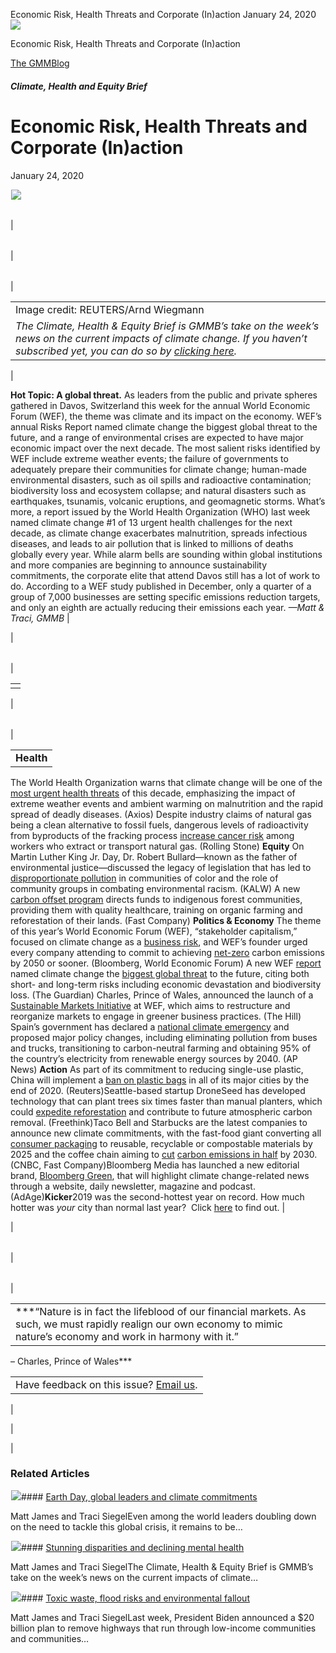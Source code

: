 



Economic Risk, Health Threats and Corporate (In)action
January 24, 2020
![](data:image/gif;base64,R0lGODlhAQABAAAAACH5BAEKAAEALAAAAAABAAEAAAICTAEAOw==)![](https://www.gmmb.com/wp-content/uploads/2020/11/01.24.png)



Economic Risk, Health Threats and Corporate (In)action





 [The GMMBlog](/blog/)



##### Climate, Health and Equity Brief

 Economic Risk, Health Threats and Corporate (In)action
======================================================


January 24, 2020



![](data:image/gif;base64,R0lGODlhAQABAAAAACH5BAEKAAEALAAAAAABAAEAAAICTAEAOw==)![](https://www.gmmb.com/wp-content/uploads/2020/11/01.24-552x389.png) 




|  |  |  |  |
| --- | --- | --- | --- |
| 

|  |  |  |
| --- | --- | --- |
| 

|  |  |
| --- | --- |
| 

|  |
| --- |
| Image credit: REUTERS/Arnd Wiegmann
*The Climate, Health & Equity Brief is GMMB’s take on the week’s news on the current impacts of climate change. If you haven’t subscribed yet, you can do so by [clicking here](https://mailchimp.us4.list-manage.com/subscribe?u=f2f8c4bdabe1a2a83f914e813&id=4a13a601e2).* |

 |

**Hot Topic: A global threat.** As leaders from the public and private spheres gathered in Davos, Switzerland this week for the annual World Economic Forum (WEF), the theme was climate and its impact on the economy. WEF’s annual Risks Report named climate change the biggest global threat to the future, and a range of environmental crises are expected to have major economic impact over the next decade.
The most salient risks identified by WEF include extreme weather events; the failure of governments to adequately prepare their communities for climate change; human-made environmental disasters, such as oil spills and radioactive contamination; biodiversity loss and ecosystem collapse; and natural disasters such as earthquakes, tsunamis, volcanic eruptions, and geomagnetic storms.
What’s more, a report issued by the World Health Organization (WHO) last week named climate change #1 of 13 urgent health challenges for the next decade, as climate change exacerbates malnutrition, spreads infectious diseases, and leads to air pollution that is linked to millions of deaths globally every year.
While alarm bells are sounding within global institutions and more companies are beginning to announce sustainability commitments, the corporate elite that attend Davos still has a lot of work to do. According to a WEF study published in December, only a quarter of a group of 7,000 businesses are setting specific emissions reduction targets, and only an eighth are actually reducing their emissions each year.
*—Matt & Traci, GMMB* |

 |




|  |  |
| --- | --- |
| 

|  |
| --- |
|  |

 |




|  |  |
| --- | --- |
| 

|  |
| --- |
| **Health**
The World Health Organization warns that climate change will be one of the [most urgent health threats](https://urldefense.proofpoint.com/v2/url?u=https-3A__mailchimp.us4.list-2Dmanage.com_track_click-3Fu-3Df2f8c4bdabe1a2a83f914e813-26id-3D4657e68a62-26e-3D0999b60087&d=DwMFaQ&c=9wxE0DgWbPxd1HCzjwN8Eaww1--ViDajIU4RXCxgSXE&r=teOBNJBFjd9WbGX18uv-G0-GiB28R_DvSCYWpADP3wU&m=WwZ07NfkN9vPJotSvuddMneZiX6tPnnmdthJ2yLAXqQ&s=RMzDEN4Aw13Vhgrtx786F9hpA6IUG5qkJp4-iSj4FSA&e=) of this decade, emphasizing the impact of extreme weather events and ambient warming on malnutrition and the rapid spread of deadly diseases. (Axios)
Despite industry claims of natural gas being a clean alternative to fossil fuels, dangerous levels of radioactivity from byproducts of the fracking process [increase cancer risk](https://urldefense.proofpoint.com/v2/url?u=https-3A__mailchimp.us4.list-2Dmanage.com_track_click-3Fu-3Df2f8c4bdabe1a2a83f914e813-26id-3D6f7621ac53-26e-3D0999b60087&d=DwMFaQ&c=9wxE0DgWbPxd1HCzjwN8Eaww1--ViDajIU4RXCxgSXE&r=teOBNJBFjd9WbGX18uv-G0-GiB28R_DvSCYWpADP3wU&m=WwZ07NfkN9vPJotSvuddMneZiX6tPnnmdthJ2yLAXqQ&s=rG8id53sXpXGFw4Fai6KjlT0yLjepKkxO35zG8YpB80&e=) among workers who extract or transport natural gas. (Rolling Stone)
**Equity**
On Martin Luther King Jr. Day, Dr. Robert Bullard—known as the father of environmental justice—discussed the legacy of legislation that has led to [disproportionate pollution](https://urldefense.proofpoint.com/v2/url?u=https-3A__mailchimp.us4.list-2Dmanage.com_track_click-3Fu-3Df2f8c4bdabe1a2a83f914e813-26id-3Da13c4b1407-26e-3D0999b60087&d=DwMFaQ&c=9wxE0DgWbPxd1HCzjwN8Eaww1--ViDajIU4RXCxgSXE&r=teOBNJBFjd9WbGX18uv-G0-GiB28R_DvSCYWpADP3wU&m=WwZ07NfkN9vPJotSvuddMneZiX6tPnnmdthJ2yLAXqQ&s=24bAVUOdKspGkGcKtzZo_QTW6Q5bu7WCn7uvEnN9co0&e=) in communities of color and the role of community groups in combating environmental racism. (KALW)
A new [carbon offset program](https://urldefense.proofpoint.com/v2/url?u=https-3A__mailchimp.us4.list-2Dmanage.com_track_click-3Fu-3Df2f8c4bdabe1a2a83f914e813-26id-3D02f288fd75-26e-3D0999b60087&d=DwMFaQ&c=9wxE0DgWbPxd1HCzjwN8Eaww1--ViDajIU4RXCxgSXE&r=teOBNJBFjd9WbGX18uv-G0-GiB28R_DvSCYWpADP3wU&m=WwZ07NfkN9vPJotSvuddMneZiX6tPnnmdthJ2yLAXqQ&s=n63Iyb9cINhyvTrL6GOzKnmnga695YD8ZE6UQbpAFc4&e=) directs funds to indigenous forest communities, providing them with quality healthcare, training on organic farming and reforestation of their lands. (Fast Company)
**Politics & Economy**
The theme of this year’s World Economic Forum (WEF), “stakeholder capitalism,” focused on climate change as a [business risk](https://urldefense.proofpoint.com/v2/url?u=https-3A__mailchimp.us4.list-2Dmanage.com_track_click-3Fu-3Df2f8c4bdabe1a2a83f914e813-26id-3D5f7949635f-26e-3D0999b60087&d=DwMFaQ&c=9wxE0DgWbPxd1HCzjwN8Eaww1--ViDajIU4RXCxgSXE&r=teOBNJBFjd9WbGX18uv-G0-GiB28R_DvSCYWpADP3wU&m=WwZ07NfkN9vPJotSvuddMneZiX6tPnnmdthJ2yLAXqQ&s=6p8Z4PEcjBwYoidMF8H5W3ZYwdbCnmAN398nDnVAb40&e=), and WEF’s founder urged every company attending to commit to achieving [net-zero](https://urldefense.proofpoint.com/v2/url?u=https-3A__mailchimp.us4.list-2Dmanage.com_track_click-3Fu-3Df2f8c4bdabe1a2a83f914e813-26id-3D119aabce70-26e-3D0999b60087&d=DwMFaQ&c=9wxE0DgWbPxd1HCzjwN8Eaww1--ViDajIU4RXCxgSXE&r=teOBNJBFjd9WbGX18uv-G0-GiB28R_DvSCYWpADP3wU&m=WwZ07NfkN9vPJotSvuddMneZiX6tPnnmdthJ2yLAXqQ&s=tnyJzMAJrXqnSe4psY3YXSB_5TnYws4KqbZT3XIZgpI&e=) carbon emissions by 2050 or sooner. (Bloomberg, World Economic Forum)
A new WEF [report](https://urldefense.proofpoint.com/v2/url?u=https-3A__mailchimp.us4.list-2Dmanage.com_track_click-3Fu-3Df2f8c4bdabe1a2a83f914e813-26id-3D1a2e8c3588-26e-3D0999b60087&d=DwMFaQ&c=9wxE0DgWbPxd1HCzjwN8Eaww1--ViDajIU4RXCxgSXE&r=teOBNJBFjd9WbGX18uv-G0-GiB28R_DvSCYWpADP3wU&m=WwZ07NfkN9vPJotSvuddMneZiX6tPnnmdthJ2yLAXqQ&s=amtMSoZcHtyksq0zsXFhxBvY8SMSHvuDc8FGD3xhcY4&e=) named climate change the [biggest global threat](https://urldefense.proofpoint.com/v2/url?u=https-3A__mailchimp.us4.list-2Dmanage.com_track_click-3Fu-3Df2f8c4bdabe1a2a83f914e813-26id-3De86d0a81c1-26e-3D0999b60087&d=DwMFaQ&c=9wxE0DgWbPxd1HCzjwN8Eaww1--ViDajIU4RXCxgSXE&r=teOBNJBFjd9WbGX18uv-G0-GiB28R_DvSCYWpADP3wU&m=WwZ07NfkN9vPJotSvuddMneZiX6tPnnmdthJ2yLAXqQ&s=wi8xM8YBiKqitpwTDyMTsSQwE6AFEow8IZH98CB6Ap4&e=) to the future, citing both short- and long-term risks including economic devastation and biodiversity loss. (The Guardian)
Charles, Prince of Wales, announced the launch of a [Sustainable Markets Initiative](https://urldefense.proofpoint.com/v2/url?u=https-3A__mailchimp.us4.list-2Dmanage.com_track_click-3Fu-3Df2f8c4bdabe1a2a83f914e813-26id-3D659c35d3fd-26e-3D0999b60087&d=DwMFaQ&c=9wxE0DgWbPxd1HCzjwN8Eaww1--ViDajIU4RXCxgSXE&r=teOBNJBFjd9WbGX18uv-G0-GiB28R_DvSCYWpADP3wU&m=WwZ07NfkN9vPJotSvuddMneZiX6tPnnmdthJ2yLAXqQ&s=RZj2OGoP3xhMrg9Zs21bI1M3QZq2jf9JgdYB3-ckWgU&e=) at WEF, which aims to restructure and reorganize markets to engage in greener business practices. (The Hill)
Spain’s government has declared a [national climate emergency](https://urldefense.proofpoint.com/v2/url?u=https-3A__mailchimp.us4.list-2Dmanage.com_track_click-3Fu-3Df2f8c4bdabe1a2a83f914e813-26id-3D7e854d2cc7-26e-3D0999b60087&d=DwMFaQ&c=9wxE0DgWbPxd1HCzjwN8Eaww1--ViDajIU4RXCxgSXE&r=teOBNJBFjd9WbGX18uv-G0-GiB28R_DvSCYWpADP3wU&m=WwZ07NfkN9vPJotSvuddMneZiX6tPnnmdthJ2yLAXqQ&s=OBfvkOGEgZOs24TVxMOK1zWwYm8b7dXsdscbiNfFUXg&e=) and proposed major policy changes, including eliminating pollution from buses and trucks, transitioning to carbon-neutral farming and obtaining 95% of the country’s electricity from renewable energy sources by 2040. (AP News)
**Action**
As part of its commitment to reducing single-use plastic, China will implement a [ban on plastic bags](https://urldefense.proofpoint.com/v2/url?u=https-3A__mailchimp.us4.list-2Dmanage.com_track_click-3Fu-3Df2f8c4bdabe1a2a83f914e813-26id-3D3a115f3d6e-26e-3D0999b60087&d=DwMFaQ&c=9wxE0DgWbPxd1HCzjwN8Eaww1--ViDajIU4RXCxgSXE&r=teOBNJBFjd9WbGX18uv-G0-GiB28R_DvSCYWpADP3wU&m=WwZ07NfkN9vPJotSvuddMneZiX6tPnnmdthJ2yLAXqQ&s=fOsFMPxAiLHhfz9t_VQq31QmEKyWXSOssN8tt_A-vQI&e=) in all of its major cities by the end of 2020. (Reuters)Seattle-based startup DroneSeed has developed technology that can plant trees six times faster than manual planters, which could [expedite reforestation](https://urldefense.proofpoint.com/v2/url?u=https-3A__mailchimp.us4.list-2Dmanage.com_track_click-3Fu-3Df2f8c4bdabe1a2a83f914e813-26id-3D5deebe7820-26e-3D0999b60087&d=DwMFaQ&c=9wxE0DgWbPxd1HCzjwN8Eaww1--ViDajIU4RXCxgSXE&r=teOBNJBFjd9WbGX18uv-G0-GiB28R_DvSCYWpADP3wU&m=WwZ07NfkN9vPJotSvuddMneZiX6tPnnmdthJ2yLAXqQ&s=uof9h9M95QArYxcl0PYH_sKmc0x5jnapA8t4cktpRd8&e=) and contribute to future atmospheric carbon removal. (Freethink)Taco Bell and Starbucks are the latest companies to announce new climate commitments, with the fast-food giant converting all [consumer packaging](https://urldefense.proofpoint.com/v2/url?u=https-3A__mailchimp.us4.list-2Dmanage.com_track_click-3Fu-3Df2f8c4bdabe1a2a83f914e813-26id-3D1a7780707d-26e-3D0999b60087&d=DwMFaQ&c=9wxE0DgWbPxd1HCzjwN8Eaww1--ViDajIU4RXCxgSXE&r=teOBNJBFjd9WbGX18uv-G0-GiB28R_DvSCYWpADP3wU&m=WwZ07NfkN9vPJotSvuddMneZiX6tPnnmdthJ2yLAXqQ&s=HmkwrrrjzABw2WIIq_xNVPwPhalZyt0hEZtle6uUSJE&e=) to reusable, recyclable or compostable materials by 2025 and the coffee chain aiming to [cut](https://urldefense.proofpoint.com/v2/url?u=https-3A__mailchimp.us4.list-2Dmanage.com_track_click-3Fu-3Df2f8c4bdabe1a2a83f914e813-26id-3Db9322e6120-26e-3D0999b60087&d=DwMFaQ&c=9wxE0DgWbPxd1HCzjwN8Eaww1--ViDajIU4RXCxgSXE&r=teOBNJBFjd9WbGX18uv-G0-GiB28R_DvSCYWpADP3wU&m=WwZ07NfkN9vPJotSvuddMneZiX6tPnnmdthJ2yLAXqQ&s=DB5SivSqahLrlEALHAjl2Bre8r29pTLEhTeAS30bJgE&e=) [carbon emissions in half](https://urldefense.proofpoint.com/v2/url?u=https-3A__mailchimp.us4.list-2Dmanage.com_track_click-3Fu-3Df2f8c4bdabe1a2a83f914e813-26id-3D85e56c468f-26e-3D0999b60087&d=DwMFaQ&c=9wxE0DgWbPxd1HCzjwN8Eaww1--ViDajIU4RXCxgSXE&r=teOBNJBFjd9WbGX18uv-G0-GiB28R_DvSCYWpADP3wU&m=WwZ07NfkN9vPJotSvuddMneZiX6tPnnmdthJ2yLAXqQ&s=498i03ez0xWGG-Jtn554s09TNbLeDhypt3pCjaiNnBw&e=) by 2030. (CNBC, Fast Company)Bloomberg Media has launched a new editorial brand, [Bloomberg Green](https://urldefense.proofpoint.com/v2/url?u=https-3A__mailchimp.us4.list-2Dmanage.com_track_click-3Fu-3Df2f8c4bdabe1a2a83f914e813-26id-3Db87e69b5a5-26e-3D0999b60087&d=DwMFaQ&c=9wxE0DgWbPxd1HCzjwN8Eaww1--ViDajIU4RXCxgSXE&r=teOBNJBFjd9WbGX18uv-G0-GiB28R_DvSCYWpADP3wU&m=WwZ07NfkN9vPJotSvuddMneZiX6tPnnmdthJ2yLAXqQ&s=cBX-u2UF3y0fsmb41slHuXjjsb4EhTCndxEad4i-0H4&e=), that will highlight climate change-related news through a website, daily newsletter, magazine and podcast. (AdAge)**Kicker**2019 was the second-hottest year on record. How much hotter was *your* city than normal last year?  Click [here](https://urldefense.proofpoint.com/v2/url?u=https-3A__mailchimp.us4.list-2Dmanage.com_track_click-3Fu-3Df2f8c4bdabe1a2a83f914e813-26id-3Da4072b98ea-26e-3D0999b60087&d=DwMFaQ&c=9wxE0DgWbPxd1HCzjwN8Eaww1--ViDajIU4RXCxgSXE&r=teOBNJBFjd9WbGX18uv-G0-GiB28R_DvSCYWpADP3wU&m=WwZ07NfkN9vPJotSvuddMneZiX6tPnnmdthJ2yLAXqQ&s=GEcjBzFdWLHR3lXjYh3wu1Wu9yAxSc37F38ceBkEFSg&e=) to find out.
 |

 |




|  |  |  |  |
| --- | --- | --- | --- |
| 

|  |  |  |
| --- | --- | --- |
| 

|  |  |
| --- | --- |
| ***“Nature is in fact the lifeblood of our financial markets. As such, we must rapidly realign our own economy to mimic nature’s economy and work in harmony with it.”
– Charles, Prince of Wales***



|  |
| --- |
| Have feedback on this issue? [Email us](mailto:traci.siegel@gmmb.com). |


 |

 |

 |









### Related Articles

![](data:image/gif;base64,R0lGODlhAQABAAAAACH5BAEKAAEALAAAAAABAAEAAAICTAEAOw==)![](https://www.gmmb.com/wp-content/uploads/2021/04/b5197d82-9fb4-4c84-a8d9-e468348c4c67-380x200.jpg)#### [Earth Day, global leaders and climate commitments](https://www.gmmb.com/news/earth-day-global-leaders-and-climate-commitments/)

Matt James and Traci SiegelEven among the world leaders doubling down on the need to tackle this global crisis, it remains to be…

![](data:image/gif;base64,R0lGODlhAQABAAAAACH5BAEKAAEALAAAAAABAAEAAAICTAEAOw==)![](https://www.gmmb.com/wp-content/uploads/2021/04/4.16header-380x200.png)#### [Stunning disparities and declining mental health](https://www.gmmb.com/news/stunning-disparities-and-declining-mental-health/)

Matt James and Traci SiegelThe Climate, Health & Equity Brief is GMMB’s take on the week’s news on the current impacts of climate…

![](data:image/gif;base64,R0lGODlhAQABAAAAACH5BAEKAAEALAAAAAABAAEAAAICTAEAOw==)![](https://www.gmmb.com/wp-content/uploads/2021/04/Picture1-380x200.jpg)#### [Toxic waste, flood risks and environmental fallout](https://www.gmmb.com/news/toxic-waste-flood-risks-and-environmental-fallout/)

Matt James and Traci SiegelLast week, President Biden announced a $20 billion plan to remove highways that run through low-income communities and communities…




